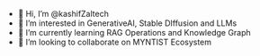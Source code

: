 - 👋 Hi, I’m @kashifZaltech
- 👀 I’m interested in GenerativeAI, Stable DIffusion and LLMs
- 🌱 I’m currently learning RAG Operations and Knowledge Graph
- 💞️ I’m looking to collaborate on MYNTIST Ecosystem
